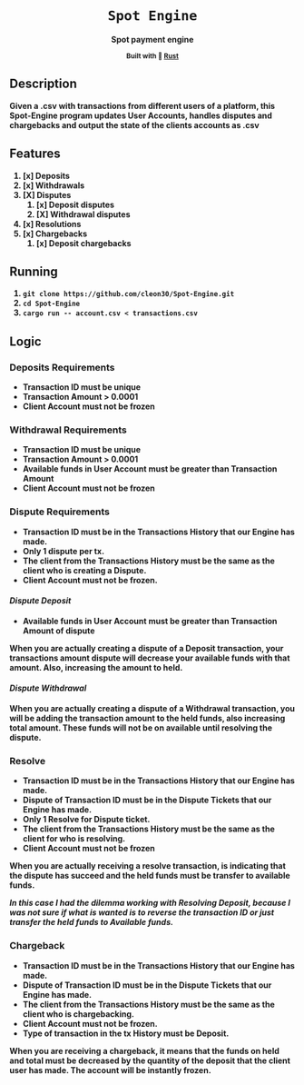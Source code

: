 <div align="center">
  <h1>
    <code>Spot Engine</code>
  </h1>
  <strong>Spot payment engine</sup>
  
  <sub>Built with 🦀 <a href="https://www.rust-lang.org" target="_blank">Rust</a> </sub>

</div>

## Description

Given a .csv with transactions from different users of a platform, this Spot-Engine program updates User Accounts, handles disputes and chargebacks and output the state of the clients accounts as .csv 

## Features
1. [x] Deposits
2. [x] Withdrawals
3. [X] Disputes
    1. [x] Deposit disputes
    2. [X] Withdrawal disputes
4. [x] Resolutions
5. [x] Chargebacks
    1. [x] Deposit chargebacks



## Running
  1. `git clone https://github.com/cleon30/Spot-Engine.git`
  2. `cd Spot-Engine`
  3. `cargo run -- account.csv < transactions.csv `
## Logic 

### **Deposits Requirements**

- Transaction ID must be unique
- Transaction Amount > 0.0001
- Client Account must not be frozen

### **Withdrawal Requirements**

- Transaction ID must be unique
- Transaction Amount > 0.0001 
- Available funds in User Account must be greater than Transaction Amount 
- Client Account must not be frozen

### **Dispute Requirements**

- Transaction ID must be in the Transactions History that our Engine has made.
- Only 1 dispute per tx.
- The client from the Transactions History must be the same as the client who is creating a Dispute.
- Client Account must not be frozen.

#### ***Dispute Deposit***

- Available funds in User Account must be greater than Transaction Amount of dispute
    
When you are actually creating a dispute of a Deposit transaction, your transactions amount dispute will decrease your available funds with that amount. Also, increasing the amount to held.

#### ***Dispute Withdrawal***

When you are actually creating a dispute of a Withdrawal transaction, you will be adding the transaction amount to the held funds, also increasing total amount. These funds will not be on available until resolving the dispute.

### **Resolve**

- Transaction ID must be in the Transactions History that our Engine has made.
- Dispute of Transaction ID must be in the Dispute Tickets that our Engine has made.
- Only 1 Resolve for Dispute ticket.
- The client from the Transactions History must be the same as the client for who is resolving.
- Client Account must not be frozen

When you are actually receiving a resolve transaction, is indicating that the dispute has succeed and the held funds must be transfer to available funds.
 
 ***In this case I had the dilemma working with Resolving Deposit, because I was not sure if what is wanted is to reverse the transaction ID or just transfer the held funds to Available funds.***

### **Chargeback**

- Transaction ID must be in the Transactions History that our Engine has made.
- Dispute of Transaction ID must be in the Dispute Tickets that our Engine has made.
- The client from the Transactions History must be the same as the client who is chargebacking.
- Client Account must not be frozen.
- Type of transaction in the tx History must be Deposit. 

When you are receiving a chargeback, it means that the funds on held and total must be decreased by the quantity of the deposit that the client user has made. The account will be instantly frozen.
 



